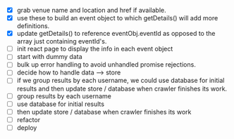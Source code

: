 - [x] grab venue name and location and href if available.
- [x] use these to build an event object to which getDetails() will add more definitions. 
- [x] update getDetails() to reference eventObj.eventId as opposed to the array just containing eventId's.
- [ ] init react page to display the info in each event object
- [ ] start with dummy data
- [ ] bulk up error handling to avoid unhandled promise rejections.
- [ ] decide how to handle data --> store 
- [ ] if we group results by each username, we could use database for initial results and then update store / database when crawler finishes its work. 
- [ ] group results by each username
- [ ] use database for initial results
- [ ] then update store / database when crawler finishes its work
- [ ] refactor
- [ ] deploy